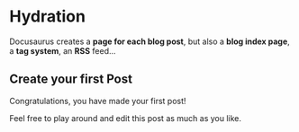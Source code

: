 # Hydration

Docusaurus creates a **page for each blog post**, but also a **blog index page**, a **tag system**, an **RSS** feed...

## Create your first Post


Congratulations, you have made your first post!

Feel free to play around and edit this post as much as you like.
```
